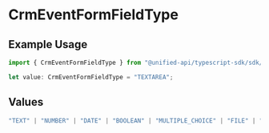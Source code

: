 # CrmEventFormFieldType

## Example Usage

```typescript
import { CrmEventFormFieldType } from "@unified-api/typescript-sdk/sdk/models/shared";

let value: CrmEventFormFieldType = "TEXTAREA";
```

## Values

```typescript
"TEXT" | "NUMBER" | "DATE" | "BOOLEAN" | "MULTIPLE_CHOICE" | "FILE" | "TEXTAREA" | "SINGLE_SELECT" | "MULTIPLE_SELECT" | "EMAIL" | "PHONE" | "YES_NO" | "CURRENCY" | "URL"
```